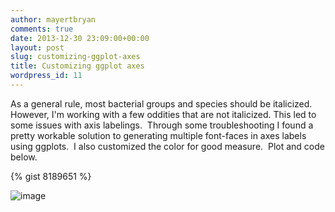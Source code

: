 ```yaml
---
author: mayertbryan
comments: true
date: 2013-12-30 23:09:00+00:00
layout: post
slug: customizing-ggplot-axes
title: Customizing ggplot axes
wordpress_id: 11
---
```


As a general rule, most bacterial groups and species should be italicized. However, I'm working with a few oddities that are not italicized. This led to some issues with axis labelings.  Through some troubleshooting I found a pretty workable solution to generating multiple font-faces in axes labels using ggplots.  I also customized the color for good measure.  Plot and code below.

{% gist 8189651 %}

![image](https://31.media.tumblr.com/7e5f4533e05ddef0ea51dd0adc5e92bf/tumblr_inline_myn6yyDnUM1qec066.png)







